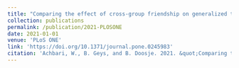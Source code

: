 ```yaml
---
title: "Comparing the effect of cross-group friendship on generalized trust to its effect on prejudice"
collection: publications
permalink: /publication/2021-PLOSONE
date: 2021-01-01
venue: 'PLoS ONE'
link: 'https://doi.org/10.1371/journal.pone.0245983'
citation: 'Achbari, W., B. Geys, and B. Doosje. 2021. &quot;Comparing the effect of cross-group friendship on generalized trust to its effect on prejudice: the mediating role of threat perceptions and negative affect.&quot; <i>PLoS ONE</i> 4(42): 1722. doi:10.1371/journal.pone.0245983'
---
```

